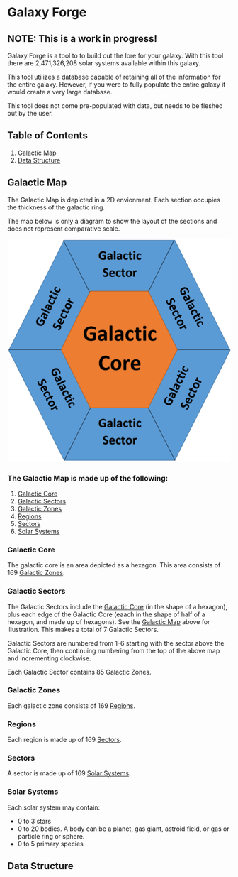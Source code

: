# Galaxy Forge

## NOTE: This is a work in progress!

Galaxy Forge is a tool to to build out the lore for your galaxy. With this tool there are 2,471,326,208 solar systems available within this galaxy. 

This tool utilizes a database capable of retaining all of the information for the entire galaxy. However, if you were to fully populate the entire galaxy it would create a very large database. 

This tool does not come pre-populated with data, but needs to be fleshed out by the user.

## Table of Contents
1. [Galactic Map](#galactic-map)
2. [Data Structure](#data-structure)

## Galactic Map

The Galactic Map is depicted in a 2D envionment. Each section occupies the thickness of the galactic ring. 

The map below is only a diagram to show the layout of the sections and does not represent comparative scale.

![Image map](/galaxyMap.png)

### The Galactic Map is made up of the following:
1. [Galactic Core](#galactic-core)
2. [Galactic Sectors](#galactic-sectors)
3. [Galactic Zones](#galactic-zones)
4. [Regions](#regions)
5. [Sectors](#sectors)
6. [Solar Systems](#solar-systems)

### Galactic Core

The galactic core is an area depicted as a hexagon. This area consists of 169 [Galactic Zones](#galactic-zones).

### Galactic Sectors

The Galactic Sectors include the [Galactic Core](#galactic-core) (in the shape of a hexagon), plus each edge of the Galactic Core (eaach in the shape of half of a hexagon, and made up of hexagons). See the [Galactic Map](#galactic-map) above for illustration. This makes a total of 7 Galactic Sectors. 

Galactic Sectors are numbered from 1-6 starting with the sector above the Galactic Core, then continuing numbering from the top of the above map and incrementing clockwise.

Each Galactic Sector contains 85 Galactic Zones.

### Galactic Zones

Each galactic zone consists of 169 [Regions](#regions).

### Regions

Each region is made up of 169 [Sectors](#sectors).

### Sectors

A sector is made up of 169 [Solar Systems](#solar-systems).

### Solar Systems

Each solar system may contain:
* 0 to 3 stars
* 0 to 20 bodies. A body can be a planet, gas giant, astroid field, or gas or particle ring or sphere.
* 0 to 5 primary species

## Data Structure
